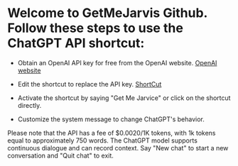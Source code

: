 # Welcome to GetMeJarvis Github. Follow these steps to use the ChatGPT API shortcut:

- Obtain an OpenAI API key for free from the OpenAI website.
   [OpenAI website](https://platform.openai.com)
- Edit the shortcut to replace the API key.
   [ShortCut](https://www.icloud.com/shortcuts/8472d52e48db465188e7f3e26c2c1892)
   
- Activate the shortcut by saying "Get Me Jarvice" or click on the shortcut directly.
- Customize the system message to change ChatGPT's behavior.

Please note that the API has a fee of $0.0020/1K tokens, with 1k tokens equal to approximately 750 words. 
The ChatGPT model supports continuous dialogue and can record context. Say "New chat" to start a new conversation and "Quit chat" to exit.
